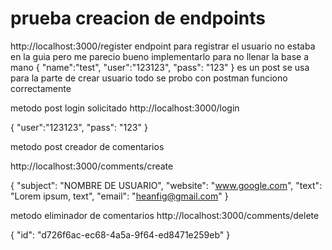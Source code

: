 # prueba creacion de endpoints 

http://localhost:3000/register endpoint para registrar el usuario no estaba en la guia pero me parecio bueno implementarlo para no llenar la base a mano
{
    "name":"test",
    "user":"123123",
    "pass": "123"
}
es un post se usa para la parte de crear usuario todo se probo con postman funciono correctamente

metodo post login solicitado 
http://localhost:3000/login

{
    "user":"123123",
    "pass": "123"
}

metodo post creador de comentarios

http://localhost:3000/comments/create


{
"subject": "NOMBRE DE USUARIO",
"website": "www.google.com",
"text": "Lorem ipsum, text",
"email": "heanfig@gmail.com"
}

metodo eliminador de comentarios
http://localhost:3000/comments/delete

{
    "id": "d726f6ac-ec68-4a5a-9f64-ed8471e259eb"
}

 
